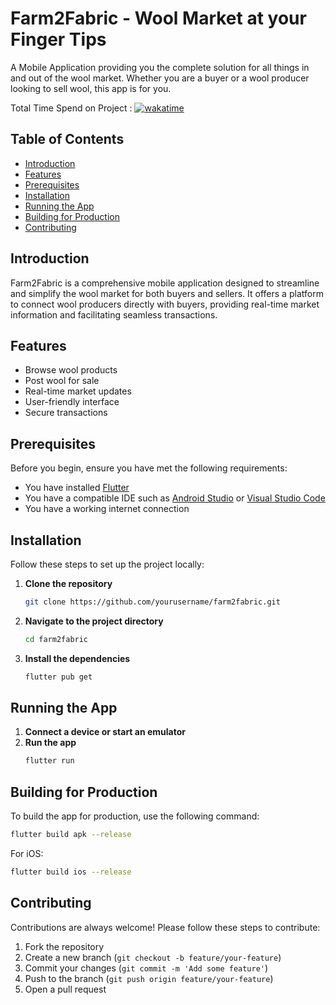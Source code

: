 # Farm2Fabric - Wool Market at your Finger Tips

A Mobile Application providing you the complete solution for all things in and out of the wool market. Whether you are a buyer or a wool producer looking to sell wool, this app is for you.

Total Time Spend on Project : [![wakatime](https://wakatime.com/badge/github/bharambetr2002/farm2fabric.svg)](https://wakatime.com/badge/github/bharambetr2002/farm2fabric) 

## Table of Contents

- [Introduction](#introduction)
- [Features](#features)
- [Prerequisites](#prerequisites)
- [Installation](#installation)
- [Running the App](#running-the-app)
- [Building for Production](#building-for-production)
- [Contributing](#contributing)

## Introduction

Farm2Fabric is a comprehensive mobile application designed to streamline and simplify the wool market for both buyers and sellers. It offers a platform to connect wool producers directly with buyers, providing real-time market information and facilitating seamless transactions.

## Features

- Browse wool products
- Post wool for sale
- Real-time market updates
- User-friendly interface
- Secure transactions

## Prerequisites

Before you begin, ensure you have met the following requirements:

- You have installed [Flutter](https://flutter.dev/docs/get-started/install)
- You have a compatible IDE such as [Android Studio](https://developer.android.com/studio) or [Visual Studio Code](https://code.visualstudio.com/)
- You have a working internet connection

## Installation

Follow these steps to set up the project locally:

1. **Clone the repository**
   ```bash
   git clone https://github.com/yourusername/farm2fabric.git
2. **Navigate to the project directory**
   ```bash
   cd farm2fabric
3. **Install the dependencies**
   ```bash
   flutter pub get
   
## Running the App

1. **Connect a device or start an emulator**
2. **Run the app**
   ```bash
   flutter run
## Building for Production

To build the app for production, use the following command:

```bash
flutter build apk --release
```

For iOS:

```bash
flutter build ios --release
```
## Contributing

Contributions are always welcome! Please follow these steps to contribute:

1. Fork the repository
2. Create a new branch (`git checkout -b feature/your-feature`)
3. Commit your changes (`git commit -m 'Add some feature'`)
4. Push to the branch (`git push origin feature/your-feature`)
5. Open a pull request

